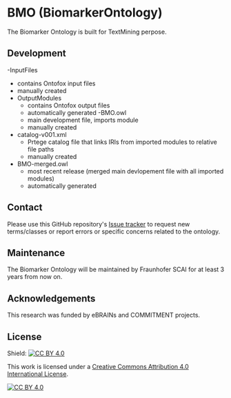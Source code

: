 # BMO (BiomarkerOntology)

The Biomarker Ontology is built for TextMining perpose.

## Development
-InputFiles
  - contains Ontofox input files
  - manually created
- OutputModules
  - contains Ontofox output files
  - automatically generated
-BMO.owl
  - main development file, imports module
  - manually created
- catalog-v001.xml
  - Prtege catalog file that links IRIs from imported modules to relative file paths
  - manually created
- BMO-merged.owl
   - most recent release (merged main devlopement file with all imported modules)
   - automatically generated
 
## Contact

Please use this GitHub repository's [Issue tracker](https://github.com/Astghik-S/BMO/issues) to request new terms/classes or report errors or specific concerns related to the ontology.

## Maintenance 

The Biomarker Ontology will be maintained by Fraunhofer SCAI for at least 3 years from now on. 


## Acknowledgements

This research was funded by eBRAINs and COMMITMENT projects.

## License


Shield: [![CC BY 4.0][cc-by-shield]][cc-by]

This work is licensed under a
[Creative Commons Attribution 4.0 International License][cc-by].

[![CC BY 4.0][cc-by-image]][cc-by]

[cc-by]: http://creativecommons.org/licenses/by/4.0/
[cc-by-image]: https://i.creativecommons.org/l/by/4.0/88x31.png
[cc-by-shield]: https://img.shields.io/badge/License-CC%20BY%204.0-lightgrey.svg

